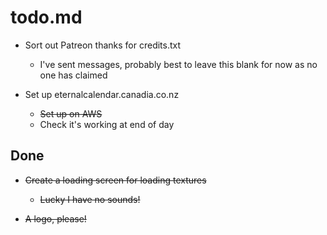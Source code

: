 # todo.md

  + Sort out Patreon thanks for credits.txt
      - I've sent messages, probably best to leave this blank for now as no one has claimed
  
  + Set up eternalcalendar.canadia.co.nz
      - ~~Set up on AWS~~
      - Check it's working at end of day
      
## Done
  
  + ~~Create a loading screen for loading textures~~
      - ~~Lucky I have no sounds!~~

  + ~~A logo, please!~~
  